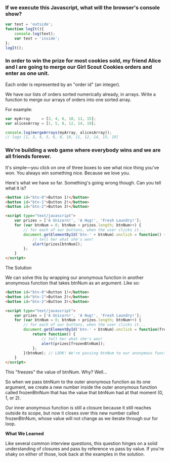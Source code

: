 ### If we execute this Javascript, what will the browser's console show?

```javascript
var text = 'outside';
function logIt(){
    console.log(text);
    var text = 'inside';
};
logIt();
```

### In order to win the prize for most cookies sold, my friend Alice and I are going to merge our Girl Scout Cookies orders and enter as one unit.
Each order is represented by an "order id" (an integer).

We have our lists of orders sorted numerically already, in arrays. Write a function to merge our arrays of orders into one sorted array.

For example:
```javascript
var myArray     = [3, 4, 6, 10, 11, 15];
var alicesArray = [1, 5, 8, 12, 14, 19];

console.log(mergeArrays(myArray, alicesArray));
// logs [1, 3, 4, 5, 6, 8, 10, 11, 12, 14, 15, 19]
```

### We're building a web game where everybody wins and we are all friends forever.
It's simple—you click on one of three boxes to see what nice thing you've won. You always win something nice. Because we love you.

Here's what we have so far. Something's going wrong though. Can you tell what it is?

```html
<button id="btn-0">Button 1!</button>
<button id="btn-1">Button 2!</button>
<button id="btn-2">Button 3!</button>

<script type="text/javascript">
    var prizes = ['A Unicorn!', 'A Hug!', 'Fresh Laundry!'];
    for (var btnNum = 0; btnNum < prizes.length; btnNum++) {
        // for each of our buttons, when the user clicks it...
        document.getElementById('btn-' + btnNum).onclick = function() {
            // tell her what she's won!
            alert(prizes[btnNum]);
        };
    }
</script>
```
The Solution

We can solve this by wrapping our anonymous function in another anonymous function that takes btnNum as an argument. Like so:

```html
<button id="btn-0">Button 1!</button>
<button id="btn-1">Button 2!</button>
<button id="btn-2">Button 3!</button>

<script type="text/javascript">
    var prizes = ['A Unicorn!', 'A Hug!', 'Fresh Laundry!'];
    for (var btnNum = 0; btnNum < prizes.length; btnNum++) {
        // for each of our buttons, when the user clicks it...
        document.getElementById('btn-' + btnNum).onclick = function(frozenBtnNum){
            return function() {
                // tell her what she's won!
                alert(prizes[frozenBtnNum]);
            };
        }(btnNum); // LOOK! We're passing btnNum to our anonymous function here!
    }
</script>
```

This "freezes" the value of btnNum. Why? Well...

So when we pass btnNum to the outer anonymous function as its one argument, we create a new number inside the outer anonymous function called frozenBtnNum that has the value that btnNum had at that moment (0, 1, or 2).

Our inner anonymous function is still a closure because it still reaches outside its scope, but now it closes over this new number called frozenBtnNum, whose value will not change as we iterate through our for loop.

<b>What We Learned</b>

Like several common interview questions, this question hinges on a solid understanding of closures and pass by reference vs pass by value. If you're shaky on either of those, look back at the examples in the solution.
